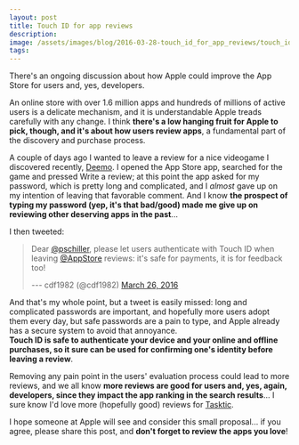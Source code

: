 ```yaml
---
layout: post
title: Touch ID for app reviews
description:
image: /assets/images/blog/2016-03-28-touch_id_for_app_reviews/touch_id_stars.png
tags:
---
```

There's an ongoing discussion about how Apple could improve the App Store for users and, yes, developers.

An online store with over 1.6 million apps and hundreds of millions of active users is a delicate mechanism, and it is understandable Apple treads carefully with any change. I think **there's a low hanging fruit for Apple to pick, though, and it's about how users review apps**, a fundamental part of the discovery and purchase process.

A couple of days ago I wanted to leave a review for a nice videogame I discovered recently, [Deemo](https://geo.itunes.apple.com/us/app/deemo/id700637744?mt=8&at=1000l3L9). I opened the App Store app, searched for the game and pressed Write a review; at this point the app asked for my password, which is pretty long and complicated, and I *almost* gave up on my intention of leaving that favorable comment. And I know **the prospect of typing my password (yep, it's that bad/good) made me give up on reviewing other deserving apps in the past**...

I then tweeted:

> Dear [@pschiller](https://twitter.com/pschiller), please let users authenticate with Touch ID when leaving [@AppStore](https://twitter.com/AppStore) reviews: it's safe for payments, it is for feedback too!
>
> --- cdf1982 (@cdf1982) [March 26, 2016](https://twitter.com/cdf1982/status/713724236255387648)

And that's my whole point, but a tweet is easily missed: long and complicated passwords are important, and hopefully more users adopt them every day, but safe passwords are a pain to type, and Apple already has a secure system to avoid that annoyance.\
**Touch ID is safe to authenticate your device and your online and offline purchases, so it sure can be used for confirming one's identity before leaving a review**.

Removing any pain point in the users' evaluation process could lead to more reviews, and we all know **more reviews are good for users and, yes, again, developers, since they impact the app ranking in the search results**... I sure know I'd love more (hopefully good) reviews for [Tasktic](https://geo.itunes.apple.com/us/app/tasktic-manage-your-tasks/id1036139076?mt=8&at=1000l3L9&ct=website).

I hope someone at Apple will see and consider this small proposal... if you agree, please share this post, and **don't forget to review the apps you love**!